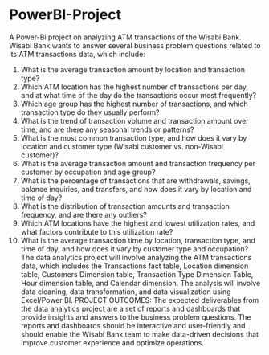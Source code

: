 # PowerBI-Project
A Power-Bi project  on analyzing ATM transactions of the Wisabi Bank.  
Wisabi Bank wants to answer several business problem questions related to its ATM transactions data, which include:
   1. What is the average transaction amount by location and transaction type?
   2. Which ATM location has the highest number of transactions per day, and at what time of the day do the transactions occur most frequently?
   3. Which age group has the highest number of transactions, and which transaction type do they usually perform?
   4. What is the trend of transaction volume and transaction amount over time, and are there any seasonal trends or patterns?
   5. What is the most common transaction type, and how does it vary by location and customer type (Wisabi customer vs. non-Wisabi customer)?
   6. What is the average transaction amount and transaction frequency per customer by occupation and age group?
   7. What is the percentage of transactions that are withdrawals, savings, balance inquiries, and transfers, and how does it vary by location and time of day?
   8. What is the distribution of transaction amounts and transaction frequency, and are there any outliers?
   9. Which ATM locations have the highest and lowest utilization rates, and what factors contribute to this utilization rate?
  10. What is the average transaction time by location, transaction type, and time of day, and how does it vary by customer type and occupation?
The data analytics project will involve analyzing the ATM transactions data, which includes the Transactions fact table, Location dimension table, Customers Dimension table, Transaction Type Dimension Table, Hour dimension table, and Calendar dimension. The analysis will involve data cleaning, data transformation, and data visualization using Excel/Power BI.
PROJECT OUTCOMES:
The expected deliverables from the data analytics project are a set of reports and dashboards that provide insights and answers to the business problem questions. The reports and dashboards should be interactive and user-friendly and should enable the Wisabi Bank team to make data-driven decisions that improve customer experience and optimize operations.
